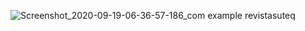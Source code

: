 ![Screenshot_2020-09-19-06-36-57-186_com example revistasuteq](https://user-images.githubusercontent.com/66800307/93666393-7885aa00-fa43-11ea-8622-d95fd2032f10.jpg)
